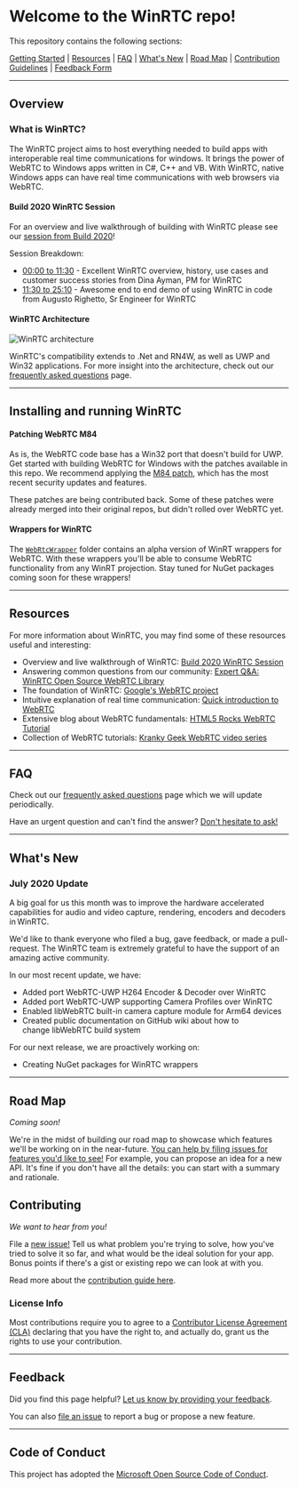 # Welcome to the WinRTC repo!

This repository contains the following sections:

[Getting Started](#overview)   |   [Resources](#resources)   |   [FAQ](#faq)   |   [What's New](#whats-new)   |   [Road Map](#road-map)   |   [Contribution Guidelines](#contributing)   |   [Feedback Form](#feedback)

---

## Overview 

### What is WinRTC? 
The WinRTC project aims to host everything needed to build apps with interoperable real time communications for windows. It brings the power of WebRTC to Windows apps written in C#, C++ and VB. With WinRTC, native Windows apps can have real time communications with web browsers via WebRTC.

#### Build 2020 WinRTC Session

For an overview and live walkthrough of building with WinRTC please see our [session from Build 2020](https://aka.ms/m365sk126)!

Session Breakdown:
- [00:00 to 11:30](https://aka.ms/m365sk126) - Excellent WinRTC overview, history, use cases and customer success stories from Dina Ayman, PM for WinRTC
- [11:30 to 25:10](https://youtu.be/GKrTmgZT-EA?t=691) - Awesome end to end demo of using WinRTC in code from Augusto Righetto, Sr Engineer for WinRTC

#### WinRTC Architecture 

<img alt="WinRTC architecture" src="https://raw.githubusercontent.com/microsoft/winrtc/master/docs/WinRTC_Architecture_Diagram_Color_Blind_Accessible.png">

WinRTC's compatibility extends to .Net and RN4W, as well as UWP and Win32 applications. For more insight into the architecture, check out our [frequently asked questions](https://github.com/microsoft/winrtc/blob/master/docs/FAQ.md) page. 

---

## Installing and running WinRTC

#### Patching WebRTC M84

As is, the WebRTC code base has a Win32 port that doesn't build for UWP. Get started with building WebRTC for Windows with the patches available in this repo. We recommend applying the [M84 patch](../patches_for_WebRTC_org/m84), which has the most recent security updates and features. 

These patches are being contributed back. Some of these patches were already merged into their original repos, but didn't rolled over WebRTC yet. 

#### Wrappers for WinRTC

The [`WebRtcWrapper`](https://github.com/microsoft/winrtc/tree/master/WebRtcWrapper) folder contains an alpha version of WinRT wrappers for WebRTC. With these wrappers you'll be able to consume WebRTC functionality from any WinRT projection. Stay tuned for NuGet packages coming soon for these wrappers! 

---

## Resources

For more information about WinRTC, you may find some of these resources useful and interesting:

* Overview and live walkthrough of WinRTC: [Build 2020 WinRTC Session](https://aka.ms/m365sk126)
* Answering common questions from our community: [Expert Q&A: WinRTC Open Source WebRTC Library](https://www.youtube.com/watch?v=AsjgLAtzUT4)
* The foundation of WinRTC: [Google's WebRTC project](https://webrtc.org/)
* Intuitive explanation of real time communication: [Quick introduction to WebRTC](https://www.youtube.com/watch?v=RI5fGsEvDnI)
* Extensive blog about WebRTC fundamentals: [HTML5 Rocks WebRTC Tutorial](https://www.html5rocks.com/en/tutorials/webrtc/basics/)
* Collection of WebRTC tutorials: [Kranky Geek WebRTC video series](https://www.bing.com/videos/search?q=kranky+geek+winrtc&qpvt=kranky+geek+winrtc&FORM=VDRE)

---

## FAQ

Check out our [frequently asked questions](https://github.com/microsoft/winrtc/blob/master/docs/FAQ.md) page which we will update periodically.

Have an urgent question and can't find the answer? [Don't hesitate to ask!](https://github.com/microsoft/winrtc/issues/new/choose)

---

## What's New
### July 2020 Update

A big goal for us this month was to improve the hardware accelerated capabilities for audio and video capture, rendering, encoders and decoders in WinRTC.  

We'd like to thank everyone who filed a bug, gave feedback, or made a pull-request. The WinRTC team is extremely grateful to have the support of an amazing active community.

In our most recent update, we have:
- Added port WebRTC-UWP H264 Encoder & Decoder over WinRTC
- Added port WebRTC-UWP supporting Camera Profiles over WinRTC
- Enabled libWebRTC built-in camera capture module for Arm64 devices
- Created public documentation on GitHub wiki about how to change libWebRTC build system 

For our next release, we are proactively working on:
- Creating NuGet packages for WinRTC wrappers

---

## Road Map

_Coming soon!_

We're in the midst of building our road map to showcase which features we'll be working on in the near-future. [You can help by filing issues for features you'd like to see!](https://github.com/microsoft/winrtc/issues/new/choose) For example, you can propose an idea for a new API. It's fine if you don't have all the details: you can start with a summary and rationale.

## Contributing

_We want to hear from you!_

File a [new issue!](https://github.com/microsoft/winrtc/issues/new/choose) Tell us what problem you're
trying to solve, how you've tried to solve it so far, and what would be the ideal solution for your app.  Bonus
points if there's a gist or existing repo we can look at with you.

Read more about the [contribution guide here](https://github.com/microsoft/winrtc/blob/master/docs/CONTRIBUTING.md).

### License Info

Most contributions require you to agree to a [Contributor License Agreement (CLA)][oss-CLA] declaring that you have the right to, and actually do, grant us the rights to use your contribution.

---

## Feedback

Did you find this page helpful? [Let us know by providing your feedback](https://forms.office.com/Pages/ResponsePage.aspx?id=v4j5cvGGr0GRqy180BHbR-tCZConOl1DsmA7Z5sVzcpUQTNTSkRaWEMxVFJVWDdQWUpSOUxCRVJNVC4u). 

You can also [file an issue](https://github.com/microsoft/winrtc/issues/new/choose) to report a bug or propose a new feature. 

---

## Code of Conduct

This project has adopted the [Microsoft Open Source Code of Conduct][oss-conduct-code].

[oss-CLA]: https://cla.opensource.microsoft.com
[oss-conduct-code]: CODE_OF_CONDUCT.md
